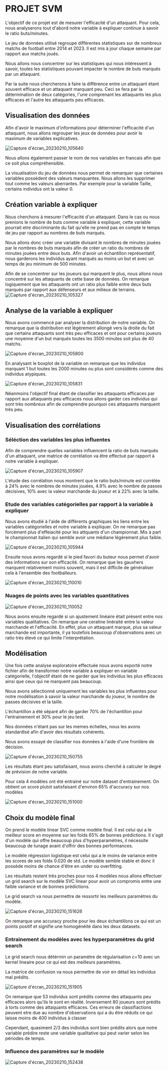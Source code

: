 # PROJET SVM

L'objectif de ce projet est de mesurer l'efficacité d'un attaquant. Pour cela, nous analyserons tout d'abord notre variable à expliquer continue à savoir le ratio buts/minutes.

Le jeu de données utilisé regroupe différentes statistiques sur de nombreux matchs de football entre 2014 et 2023. Il est mis à jour chaque semaine par rapport aux matchs joués. 

Nous allons nous concentrer sur les statistiques qui nous intéressent à savoir, toutes les statistiques pouvant impacter le nombre de buts marqués par un attaquant.

Par la suite nous chercherons à faire la différence entre un attaquant étant souvent efficace et un attaquant marquant peu. Ceci se fera par la détermination de deux catégories, l'une comprenant les attaquants les plus efficaces et l'autre les attaquants peu efficaces.

## Visualisation des données

Afin d'avoir le maximum d'informations pour déterminer l'efficacité d'un attaquant, nous allons regrouper les jeux de données pour avoir le maximum de variables explicatives.

![Capture d'écran_20230210_105640](https://user-images.githubusercontent.com/118133724/218061581-38ca17ce-75fe-4c56-a7bf-6a7d3d904330.png)


Nous allons également passer le nom de nos variables en francais afin que ce soit plus compréhensible.

La visualisation du jeu de données nous permet de remarquer que certaines variables possèdent des valeurs manquantes. Nous allons les supprimer tout comme les valeurs aberrantes. Par exemple pour la variable Taille, certains individus ont la valeur 0.

## Création variable à expliquer

Nous cherchons à mesurer l'efficacité d'un attaquant. Dans le cas ou nous prenions le nombre de buts comme variable à expliquer, cette variable pourrait etre discriminante du fait qu'elle ne prend pas en compte le temps de jeu par rapport au nombres de buts marqués.

Nous allons donc créer une variable divisant le nombres de minutes jouées par le nombres de buts marqués afin de créer un ratio du nombres de minutes jouées entre deux buts. Afin d'avoir un échantillon représentatif, nous garderons les individus ayant marqués au moins un but et avec un temps de jeu minimum de 500 minutes.

Afin de se concentrer sur les joueurs qui marquent le plus, nous allons nous concentré sur les attaquants de cette base de données. On remarque logiquement que les attaquants ont un ratio plus faible entre deux buts marqués par rapport aux défenseurs et aux milieux de terrains.
![Capture d'écran_20230210_105327](https://user-images.githubusercontent.com/118133724/218061145-f647d45b-f6e3-40b3-aed2-79ac39468ebc.png)

## Analyse de la variable à expliquer

Nous avons commencé par analyser la distribution de notre variable. 
On remarque que la distribution est légèrement allongé vers la droite du fait que certains attaquants sont très peu efficaces et ont pour certains joueurs une moyenne d'un but marqués toutes les 3500 minutes soit plus de 40 matchs.

![Capture d'écran_20230210_105800](https://user-images.githubusercontent.com/118133724/218061816-9c9852d7-0cbd-43f4-9915-fb6e27d43442.png)


En analysant le boxplot de la variable on remarque que les individus marquant 1 but toutes les 2000 minutes ou plus sont considérés comme des individus atypiques.

![Capture d'écran_20230210_105831](https://user-images.githubusercontent.com/118133724/218061886-f62085c7-3afd-47fb-b1d0-e4de3f5a2a05.png)


Néanmoins l'objectif final étant de classifier les attaquants efficaces par rapport aux attaquants peu efficaces nous allons garder ces individus qui sont très nombreux afin de comprendre pourquoi ces attaquants marquent très peu.


## Visualisation des corrélations

### Séléction des variables les plus influentes

Afin de comprendre quelles variables influencent la ratio de buts marqués d'un attaquant, une matrice de corrélation va être effectué par rapport à notre variable à expliquer.

![Capture d'écran_20230210_105907](https://user-images.githubusercontent.com/118133724/218062016-4d44d932-5fa2-4a17-aaa5-94b2c5074eec.png)


L'étude des corrélation nous montrent que le ratio buts/minute est corrélée à 24% avec le nombres de minutes jouées, 4.9% avec le nombre de passes décisives, 10% avec la valeur marchande du joueur et à 22% avec la taille.

### Etude des variables catégorielles par rapport à la variable à expliquer

Nous avons étudié à l'aide de différents graphiques les liens entre les variables catégorielles et notre variable à expliquer. On ne remarque pas forcément plus d'effeiacité pour les attquants d'un championnat. Mis à part le championnat italien qui semble avoir une mèdiane légèrement plus faible.

![Capture d'écran_20230210_105944](https://user-images.githubusercontent.com/118133724/218062131-7c9863f0-b9bf-4335-b677-5af110dca04d.png)


Ensuite nous avons regardé si le pied favori du buteur nous permet d'avoir des informations sur son efficacité. On remarque que les gauxhers marquent relativement moins souvent, mais il est difficile de généraliser cela à l'ensemble des footballeurs.

![Capture d'écran_20230210_110010](https://user-images.githubusercontent.com/118133724/218062228-08c2e4a1-4779-442e-9faa-339866788d92.png)


### Nuages de points avec les variables quantitatives

![Capture d'écran_20230210_110052](https://user-images.githubusercontent.com/118133724/218062399-d823b757-5b9b-4dc9-8f0c-b869bb854b3d.png)


Nous avons ensuite regardé si un ajustement linéaire était présent entre nos variables qualitatives.
On remarque une ceratine linéraité entre la valeur marchande et l'efficacité. En effet, plus un attaquant marque, plus sa valeur marchande est importante, il ya toutefois beaucoup d'observations avec un ratio très élevé ce qui limite l'interprétation.

## Modélisation

Une fois cette analyse exploratoire effectuée nous avons exporté notre fichier afin de transformer notre variable à expliquer en variable catégorielle, l'objectif étant de ne garder que les individus les plus efficaces ainsi que ceux qui ne marquent pas beaucoup.

Nous avons sélectionné uniquement les variables les plus influentes pour notre modélisation à savoir la valeur marchande du joueur, le nombre de passes décisives et la taille.

L'échantillon a été séparé afin de garder 70% de l'échantillon pour l'entrainement et 30% pour le jeu test.

Nos données n'étant pas sur les memes échelles, nous les avons standardisé afin d'avoir des résultats cohérents.

Nous avons essayé de classifier nos données à l'aide d'une frontière de décision. 

![Capture d'écran_20230210_150755](https://user-images.githubusercontent.com/118133724/218111944-7326fe31-eb1d-4242-b387-451982fcc848.png)


Les résultats étant peu satisfaisant, nous avons cherché à calculer le degré de prévision de notre variable.

Pour cela 4 modèles ont été entrainé sur notre dataset d'entrainement. On obtient un score plutot satisfaisant d'environ 65% d'accuracy sur nos modèles

![Capture d'écran_20230210_151000](https://user-images.githubusercontent.com/118133724/218112394-98e77323-9ebf-4254-9b97-0f2fe9441c7f.png)

## Choix du modèle final

On prend le modèle linear SVC comme modèle final. Il est celui qui a le meilleur score en moyenne sur les folds 65% de bonnes prédictions. Il s'agit d'un modèle qui offre beaucoup plus d'hyperparamètres, il nécessite beaucoup de tunage avant d'offrir des bonnes performances.

Le modèle régression logistique est celui qui a le moins de variance entre les scores de ses folds 0.020 de std. Le modèle semble stable et donc il possède moins de chance d'être en under ou overfitting.

Les résultats restent très proches pour nos 4 modèles nous allons effectuer un grid search sur le modèle SVC linear pour avoir un compromis entre une faible variance et de bonnes prédictions.

Le grid search va nous permettre de ressortir les meilleurs paramètres du modèle.

![Capture d'écran_20230210_151626](https://user-images.githubusercontent.com/118133724/218113803-b2930d8a-6ed5-464d-b06d-45cfab0c6ba3.png)

On remarque une accuracy proche pour les deux échantillons ce qui est un points positif et signifie une homogénéité dans les deux datasets.

### Entrainement du modèles avec les hyperparamètres du grid search
Le grid search nous détérmin un paramètre de régularisation c=10 avec un kernel lineaire pour ce qui est des meilleurs paramètres.

La matrice de confusion va nous permettre de voir en détail les individus mal prédits.

![Capture d'écran_20230210_151905](https://user-images.githubusercontent.com/118133724/218114317-11c2ca49-f14e-4dbb-b8d7-5f7faa727a00.png)

On remarque que 53 individus sont prédits comme des attaquants peu efficaces alors qu'ils le sont en réalité. Inversement 80 joueurs sont prédits à torts comme des attaquants efficaces.
Ces erreurs de classifiactions peuvent etre due au nombre d'observations qui a du étre réduits ce qui laisse moins de 400 individus à classer

Cependant, quasiment 2/3 des individus sont bien prédits alors que notre variable prédire reste une variable qualitative qui peut varier selon les périodes de temps.

### Influence des paramètres sur le modèle

![Capture d'écran_20230210_152438](https://user-images.githubusercontent.com/118133724/218115550-0883c62a-6b04-49d2-a9bb-0d78c627c84a.png)


